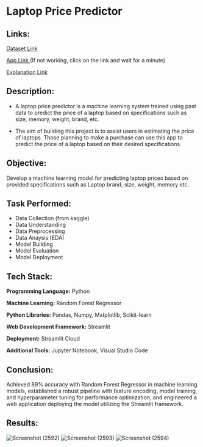 
# Laptop Price Predictor




## Links:

[Dataset Link](https://www.kaggle.com/code/danielbethell/laptop-prices-prediction/input)

[App Link ](https://laptoppricepredictor-jpe8cchbukvcddhjwtovmn.streamlit.app/) (If not working, click on the link and wait for a minute)

[Explanation Link](https://www.linkedin.com/posts/noorain-raza_nitishsingh-krishnaik-machinelearning-activity-7117549088555859968-3Evz?utm_source=share&utm_medium=member_desktop)
## Description:
- A laptop price predictor is a machine learning system trained using past data to predict the price of a laptop based on specifications such as size, memory, weight, brand, etc.

- The aim of building this project is to assist users in estimating the price of laptops. Those planning to make a purchase can use this app to predict the price of a laptop based on their desired specifications.
## Objective:

Develop a machine learning model for predicting laptop prices based on provided specifications such as Laptop brand, size, weight, memory etc.



## Task Performed:

- Data Collection (from kaggle)
- Data Understanding
- Data Preprocessing
- Data Anaysis (EDA)
- Model Building
- Model Evaluation
- Model Deployment


## Tech Stack:

**Programming Language:** Python

**Machine Learning:** Random Forest Regressor

**Python Libraries:** Pandas, Numpy, Matplotlib, Scikit-learn

**Web Development Framework:** Streamlit

**Deployment:** Streamlit Cloud

**Additional Tools:** Jupyter Notebook, Visual Studio Code


## Conclusion:

Achieved 89% accuracy with Random Forest Regressor in machine learning models, established a robust pipeline with feature encoding, model training, and hyperparameter tuning for performance optimization, and engineered a web application deploying the model utilizing the Streamlit framework.

## Results:
![Screenshot (2592)](https://github.com/Noorain-Raza-coder/Laptop_Price_Predictor/assets/113137065/19affc9e-a366-4a73-aab2-1ff62ec0906e)
![Screenshot (2593)](https://github.com/Noorain-Raza-coder/Laptop_Price_Predictor/assets/113137065/390504d9-6b61-46df-8f6a-a0d7f52d8aa2)
![Screenshot (2594)](https://github.com/Noorain-Raza-coder/Laptop_Price_Predictor/assets/113137065/703b821d-b84d-4665-95fa-9c95bfce486d)

    
